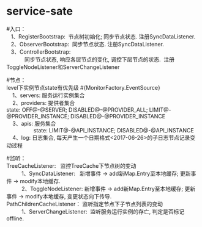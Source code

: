 # service-sate

#入口：<br>
    1、RegisterBootstrap:  节点树初始化; 同步节点状态.   注册SyncDataListener. <br>
    2、ObserverBootstrap:  同步节点状态.    注册SyncDataListener. <br>
    3、ControllerBootstrap:  <br>
             同步节点状态, 响应各层节点的变化, 调控下层节点的状态.  注册ToggleNodeListener和ServerChangeListener <br>

#节点： <br>
level下实例节点state有优先级 #{MonitorFactory.EventSource} <br>
     1、servers: 服务运行实例集合 <br>
     2、providers: 提供者集合 <br>
                  state: OFF@-@SERVER; DISABLED@-@PROVIDER_ALL; LIMIT@-@PROVIDER_INSTANCE; DISABLED@-@PROVIDER_INSTANCE <br>
     3、apis: 服务集合 <br>
                    state: LIMIT@-@API_INSTANCE;  DISABLED@-@API_INSTANCE <br>
     4、log: 日志集合, 每天产生一个日期格式<2017-06-26>的子日志节点记录变动过程 <br>

#监听： <br>
 TreeCacheListener:   监控TreeCache下节点树的变动 <br>
           1、SyncDataListener:   新增事件 -> add新Map.Entry至本地缓存; 更新事件 -> modify本地缓存. <br>
           2、ToggleNodeListener: 新增事件 -> add新Map.Entry至本地缓存; 更新事件 -> modify本地缓存, 变更状态向下传导. <br>
 PathChildrenCacheListener： 监听指定节点下子节点列表的变动 <br>
           1、ServerChangeListener:  监听服务运行实例的存亡, 判定是否标记offline. <br>
 
